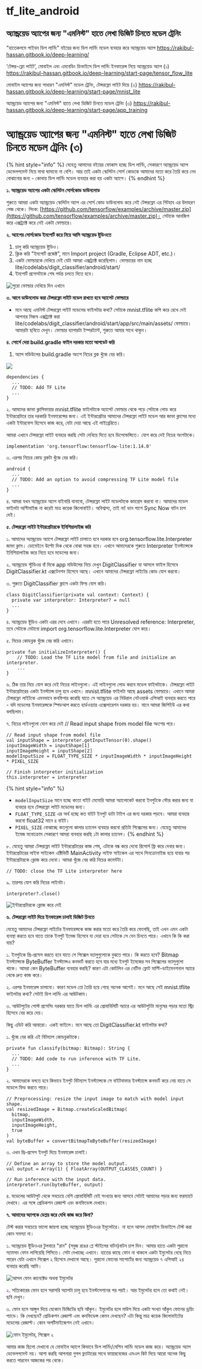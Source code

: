 # tf_lite_android
## অ্যান্ড্রয়েড অ্যাপের জন্য "এমনিস্ট" হাতে লেখা ডিজিট চিনতে মডেল ট্রেনিং

"হাতেকলমে পাইথন ডিপ লার্নিং" বইয়ের জন্য ডিপ লার্নিং মডেল ব্যবহার করে অ্যান্ড্রয়েড অ্যাপ
https://rakibul-hassan.gitbook.io/deep-learning/

‘টেন্সর-ফ্লো লাইট’, মোবাইল এবং এমবেডিং ডিভাইসে ডিপ লার্নিং ইনফারেন্স নিয়ে অ্যান্ড্রয়েড অ্যাপ (১)
https://rakibul-hassan.gitbook.io/deep-learning/start-page/tensor_flow_lite

মোবাইল অ্যাপের জন্য সাধারণ "এমনিস্ট" মডেল ট্রেনিং, টেন্সরফ্লো লাইট দিয়ে (২)
https://rakibul-hassan.gitbook.io/deep-learning/start-page/mnist_lite

অ্যান্ড্রয়েড অ্যাপের জন্য "এমনিস্ট" হাতে লেখা ডিজিট চিনতে মডেল ট্রেনিং (৩)
https://rakibul-hassan.gitbook.io/deep-learning/start-page/app_training

# অ্যান্ড্রয়েড অ্যাপের জন্য "এমনিস্ট" হাতে লেখা ডিজিট চিনতে মডেল ট্রেনিং \(৩\)

{% hint style="info" %}
যেহেতু আমাদের বইয়ের ফোকাস হচ্ছে ডিপ লার্নিং, সেকারণে অ্যান্ড্রয়েড অ্যাপ ডেভেলপমেন্ট নিয়ে মাথা ঘামাবো না বেশি। আর তাই একটা স্কেলিটন সোর্স কোডকে আমাদের মতো করে তৈরি করে নেব বোঝানোর জন্য - কোথায় ডিপ লার্নিং মডেল ব্যবহার করা হয় একটা অ্যাপে। 
{% endhint %}

**১. অ্যান্ড্রয়েড অ্যাপের একটা স্কেলিটন সোর্সকোড ডাউনলোড** 

শুরুতে আমরা একটা অ্যান্ড্রয়েড স্কেলিটন অ্যাপ এর সোর্স কোড ডাউনলোড করে নেই টেন্সরফ্লো এর গিটহাব এর উদাহরণ পেজ থেকে। লিংক: [https://github.com/tensorflow/examples/archive/master.zip](https://github.com/tensorflow/examples/archive/master.zip)।  সেটাকে আনজিপ করে এক্সট্র্যাক্ট করে নেই একটা ফোল্ডারে। 

**২. অ্যাপের সোর্সকোড ইমপোর্ট করে নিয়ে আসি অ্যান্ড্রয়েড ষ্টুডিওতে**

1. চালু করি অ্যান্ড্রয়েড ষ্টুডিও। 
2. ক্লিক করি "ইমপোর্ট প্রজেক্ট", মানে Import project \(Gradle, Eclipse ADT, etc.\)।
3. একটা ফোল্ডারকে দেখিয়ে দেই যেটা আমরা এক্সট্র্যাক্ট করেছিলাম। ফোল্ডারের নাম হচ্ছে lite/codelabs/digit\_classifier/android/start/
4. ইমপোর্ট প্রসেসটাকে শেষ পর্যন্ত চলতে দিতে হবে। 

![&#x9AA;&#x9C1;&#x9B0;&#x9CB; &#x9AB;&#x9CB;&#x9B2;&#x9CD;&#x9A1;&#x9BE;&#x9B0; &#x9A6;&#x9C7;&#x996;&#x9BF;&#x9DF;&#x9C7; &#x9A6;&#x9BF;&#x9A8; &#x98F;&#x996;&#x9BE;&#x9A8;&#x9C7; ](../.gitbook/assets/gra21.png)

**৩. আগে ডাউনলোড করা টেন্সরফ্লো লাইট মডেল রাখতে হবে অ্যাসেট ফোল্ডারে** 

* মনে আছে এমনিস্ট টেন্সরফ্লো লাইট মডেলের ফাইলটার কথা? সেটাকে mnist.tflite কপি করে রেখে দেই আপনার নিজস্ব এক্সট্র্যাক্ট করা lite/codelabs/digit\_classifier/android/start/app/src/main/assets/ ফোল্ডারে। আমারটা ছবিতে দেখুন। ফোল্ডার ব্যাপারটা ইম্পরট্যান্ট, শুরুতে আমার সাথে থাকুন। 

**৪. সোর্সে দেয়া  build.gradle ফাইল দরকার মতো আপডেট করি** 

1. অ্যাপ মডিউলের build.gradle অংশে নিচের ব্লক খুঁজে বের করি। 

![](../.gitbook/assets/studio12.png)

```text
dependencies {
  ...
  // TODO: Add TF Lite
  ...
}
```

২.  আমাদের জাভা ক্লাসিফায়ার mnist.tflite ফাইলটাকে অ্যাসেট ফোল্ডার থেকে পড়ে সেটাকে লোড করে ইন্টারপ্রেটারে তার দরকারি ইনফারেন্সের জন্য। এই ইন্টারপ্রেটার আমাদের টেন্সরফ্লো লাইট মডেল আর জাভা ক্লাসের মধ্যে একটা ইন্টারফেস হিসেবে কাজ করে, যেটা দেয়া আছে এই লাইব্রেরিতে। 

আমরা এখানে টেন্সরফ্লো লাইট ব্যবহার করছি সেটা দেখিয়ে দিতে হবে ডিপেন্ডেন্সিতে। যোগ করে দেই নিচের অংশটাকে।  

```text
implementation 'org.tensorflow:tensorflow-lite:1.14.0'
```

৩. এরপর নিচের কোড ব্লকটা খুঁজে বের করি। 

```text
android {
  ...
  // TODO: Add an option to avoid compressing TF Lite model file
  ...
}
```

৪. আমরা যখন অ্যান্ড্রয়েড অ্যাপ বাইনারি বানাবো, টেন্সরফ্লো লাইট মডেলটাকে কমপ্রেস করবো না। আমাদের মডেল ফাইলটা অপ্টিমাইজ না করেই মাত্র কয়েক কিলোবাইট। অবিশ্বাস্য, তাই না! ডান পাশে Sync Now বাটন চাপ দেই। 

**৫. টেন্সরফ্লো লাইট ইন্টারপ্রেটারকে ইনিশিয়ালাইজ করি**

১. আমাদের অ্যান্ড্রয়েড অ্যাপে টেন্সরফ্লো লাইট চালাতে হবে দরকার হবে org.tensorflow.lite.Interpreter জাভা ক্লাস। ডোমেইনে উল্টো দিক থেকে বোঝা সহজ হবে। এখানে আমাদেরকে শুরুতে Interpreter ইনস্ট্যান্সকে ইনিশিয়ালাইজ করে নিতে হবে মডেলের জন্য। 

২. অ্যান্ড্রয়েড স্টুডিওর বাঁ দিকে app মডিউলের নিচে দেখুন DigitClassifier যা আসলে ফাইল হিসেবে DigitClassifier.kt এক্সটেনশন হিসেবে আছে। এখানে আমাদের টেন্সরফ্লো লাইটের কোড যোগ করবো। 

৩. শুরুতে DigitClassifier ক্লাসে একটা ফিল্ড যোগ করি। 

```text
class DigitClassifier(private val context: Context) {
  private var interpreter: Interpreter? = null
  ...
}
```

৪. অ্যান্ড্রয়েড ষ্টুডিও একটা এরর দেবে এখানে। এররটা  হতে পারে Unresolved reference: Interpreter, তবে সেটাকে মেটাবো import org.tensorflow.lite.Interpreter যোগ করে। 

৫. নিচের কোডব্লক খুঁজে বের করি এখানে। 

```text
private fun initializeInterpreter() {
    // TODO: Load the TF Lite model from file and initialize an interpreter.
    ...
}
```

৬. ঠিক তার নিচে যোগ করে দেই নিচের লাইনগুলো। এই লাইনগুলো লোড করবে মডেল ফাইলটাকে। টেন্সরফ্লো লাইট ইন্টারপ্রেটারের একটা ইনস্ট্যান্স চালু হবে এখানে। mnist.tflite ফাইলটা আছে assets ফোল্ডারে। এখানে আমরা টেন্সরফ্লো লাইটকে এমনভাবে কনফিগার করেছি যাতে সে অ্যান্ড্রয়েড এর নিউরাল নেটওয়ার্ক এপিআই ব্যবহার করতে পারে - যদি মডেলের ইনফারেন্সকে স্পিডআপ করতে হার্ডওয়্যার এক্সেলারেশন দরকার হয়। মানে আমরা জিপিইউ এর কথা বলছিলাম। 

৭. নিচের লাইনগুলো যোগ করে দেই // Read input shape from model file অংশের পরে। 

```text
// Read input shape from model file
val inputShape = interpreter.getInputTensor(0).shape()
inputImageWidth = inputShape[1]
inputImageHeight = inputShape[2]
modelInputSize = FLOAT_TYPE_SIZE * inputImageWidth * inputImageHeight * PIXEL_SIZE

// Finish interpreter initialization
this.interpreter = interpreter
```

{% hint style="info" %}
* `modelInputSize` মানে হচ্ছে কতো বাইট মেমোরি আমরা অ্যালোকেট করবো ইনপুটকে স্টোর করার জন্য যা ব্যবহার হবে টেন্সরফ্লো লাইট মডেলের জন্য।  
* `FLOAT_TYPE_SIZE` এর অর্থ হচ্ছে কত বাইট ইনপুট ডাটা টাইপ এর জন্য দরকার পড়বে। আমরা ব্যবহার করবো float32 মানে ৪ বাইট। 
* `PIXEL_SIZE` বোঝাচ্ছে কতগুলো কালার চ্যানেল ব্যবহার করবো প্রতিটা পিক্সেলের জন্য। যেহেতু আমাদের ইমেজ মনোক্রোম সেকারণে আমরা ব্যবহার করছি ১টা কালার চ্যানেল। 
{% endhint %}

৮. যেহেতু আমরা টেন্সরফ্লো লাইট ইন্টারপ্রেটারের কাজ শেষ, এটাকে বন্ধ করে দেবো রিসোর্স ফ্রি করে দেবার জন্য। ইন্টারপ্রেটারের লাইফ সাইকেল এক্টিভিটি MainActivity লাইফ সাইকেল এর সাথে সিনক্রোনাইজ হয়ে যাবার পর ইন্টারপ্রেটারকে ক্লোজ করে দেবো। আমরা খুঁজে বের করি নিচের কমেন্টটা। 

```text
// TODO: close the TF Lite interpreter here
```

৯. তারপর যোগ করি নিচের লাইনটা। 

```text
interpreter?.close()
```

![&#x987;&#x9A8;&#x9CD;&#x99F;&#x9BE;&#x9B0;&#x9AA;&#x9CD;&#x9B0;&#x9C7;&#x99F;&#x9BE;&#x9B0;&#x995;&#x9C7; &#x995;&#x9CD;&#x9B2;&#x9CB;&#x99C; &#x995;&#x9B0;&#x9C7; &#x9A6;&#x9C7;&#x987; ](../.gitbook/assets/app4.png)

**৬. টেন্সরফ্লো লাইট দিয়ে ইনফারেন্স চালাই ডিজিট চিনতে** 

যেহেতু আমাদের টেন্সরফ্লো লাইটের ইনফারেন্সকে কাজ করার মতো করে তৈরি করে ফেলেছি, তাই এখন এমন একটা ব্যবস্থা করতে হবে যাতে তাকে ইনপুট ইমেজ হিসেবে যা দেয়া হবে সেটাকে সে যেন চিনতে পারে। এখানে কি কি করা যায়?

১. ইনপুটকে প্রি-প্রসেস করতে হবে যাতে সে পিক্সেল ভ্যালুগুলোকে বুঝতে পারে। কি করতে হবে? Bitmap ইনস্ট্যান্সকে ByteBuffer ইনস্ট্যান্সএ কনভার্ট করতে হবে যার মধ্যে ইনপুট ইমেজের সব পিক্সেলের ভ্যালুগুলো থাকে। আমরা কেন ByteBuffer ব্যবহার করছি? কারণ এটা কোটলিন এর নেটিভ ফ্লোট মাল্টি-ডাইমেনশনাল অ্যারে থেকে দ্রুত কাজ করে। 

২. এরপর ইনফারেন্স চালাবো। কারণ মডেল তো তৈরি হয়ে গেছে অনেক আগেই। মনে আছে সেই mnist.tflite ফাইলটার কথা? সেটাই ডিপ লার্নিং এর আউটকাম। 

৩. আউটপুটের পোস্ট প্রসেসিং দরকার যাতে ডিপ লার্নিং এর প্রোবাবিলিটি অ্যারে এর আউটপুটটা মানুষের পড়ার মতো স্ট্রিং হিসেবে বের করে দেয়। 

কিছু এডিট করি আবারো। একই ফাইলে। মনে আছে তো DigitClassifier.kt ফাইলটার কথা? 

১. খুঁজে বের করি এই বিটম্যাপ কোডব্লকটাকে।  

```text
private fun classify(bitmap: Bitmap): String {
  ...
  // TODO: Add code to run inference with TF Lite.
  ...
}
```

২. আমাদেরকে বলতে হবে কিভাবে ইনপুট বিটম্যাপ ইনস্ট্যান্সকে সে বাইটবাফার ইনস্ট্যান্সে কনভার্ট করে নেয় যাতে সে মডেলে ফিড করতে পারে।

```text
// Preprocessing: resize the input image to match with model input shape.
val resizedImage = Bitmap.createScaledBitmap(
  bitmap,
  inputImageWidth,
  inputImageHeight,
  true
)
val byteBuffer = convertBitmapToByteBuffer(resizedImage)
```

৩. এখন প্রি-প্রসেস ইনপুট দিয়ে ইনফারেন্স চালাই। 

```text
// Define an array to store the model output.
val output = Array(1) { FloatArray(OUTPUT_CLASSES_COUNT) }

// Run inference with the input data.
interpreter?.run(byteBuffer, output)
```

৪. মডেলের আউটপুট থেকে সবচেয়ে বেশি প্রোবাবিলিটি যেই সংখ্যার জন্য আসবে সেটাই আমাদের পড়ার জন্য ফরম্যাটে দেখাবে। এর সঙ্গে প্রেডিকশন রেজাল্ট এবং কনফিডেন্স দেখাবে। 

**৭. আমাদের অ্যাপকে ডেপ্লয় করে দেখি কাজ করে কিনা?**

টেস্ট করার সবচেয়ে ভালো জায়গা হচ্ছে অ্যান্ড্রয়েড ষ্টুডিওএর ইমুলেটরে। না হলে আসল মোবাইল ডিভাইসে টেস্ট করা কোন সমস্যা না। 

১. অ্যান্ড্রয়েড ষ্টুডিওএর টুলবারে "রান" \(সবুজ রঙের প্লে স্টাইলের বাটন\)বাটন চাপ দিন। আমার হাতে একটা পুরানো স্যামসাং ফোন লাগিয়েছি পিসিতে। সেটা দেখাচ্ছে এখানে। হাতের কাছে ফোন না থাকলে একটা ইমুলেটর বেছে নিতে পারেন যেটা এখানে পিক্সেল ২ হিসেবে দেখানো আছে। পুরানো ফোনের সাপোর্টের জন্য অ্যান্ড্রয়েড ৭ এপিআই ২৪ ব্যবহার করেছি আমি। 

![&#x986;&#x9B8;&#x9B2; &#x9AB;&#x9CB;&#x9A8; &#x995;&#x9BE;&#x9A8;&#x9C7;&#x995;&#x9CD;&#x99F;&#x9C7;&#x9A1; &#x985;&#x9A5;&#x9AC;&#x9BE; &#x987;&#x9AE;&#x9C1;&#x9B2;&#x9C7;&#x99F;&#x9B0;](../.gitbook/assets/image.png)

২. সত্যিকারের ফোন হলে সরাসরি অ্যাপটা চালু হবে ইনস্টলেশনের পর পরই। আর  ইমুলেটর হলে তো কথাই নেই। ছবি দেখুন। 

৩. ফোন হলে আঙ্গুল দিয়ে যেকোন ডিজিটের ছবি আঁকুন। ইমুলেটর হলে মাউস দিয়ে একটা সংখ্যা আঁকুন ফোনের ড্রয়িং প্যাডে। কি দেখছেন? প্রেডিকশন রেজাল্ট এবং কনফিডেন্স কেমন দেখছেন? এটা কিন্তু মাত্র কয়েক কিলোবাইটের মডেলের রেজাল্ট। কোন অপটিমাইজেশন নেই এখানে। 

![&#x9AB;&#x9CB;&#x9A8; &#x987;&#x9AE;&#x9C1;&#x9B2;&#x9C7;&#x99F;&#x9B0;, &#x9AA;&#x9BF;&#x995;&#x9CD;&#x9B8;&#x9C7;&#x9B2; &#x9E8;](../.gitbook/assets/app34.png)

আমার কাজ ছিলো দেখানো যে মোবাইল অ্যাপে কিভাবে ডিপ লার্নিং/মেশিন লার্নিং মডেল কাজ করে। অ্যান্ড্রয়েড অ্যাপ ডেভেলপমেন্ট নয়। আশা করছি আপনারা গুগল ফ্ল্যাটারের সাথে ফায়ারবেজের এমএল কিট দিয়ে আরো অনেক কিছু করতে পারবেন আজকের পর থেকে।

